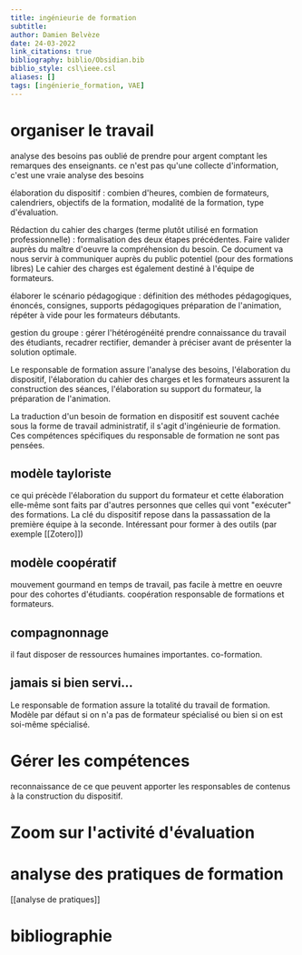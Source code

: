 ```yaml
---
title: ingénieurie de formation
subtitle:
author: Damien Belvèze
date: 24-03-2022
link_citations: true
bibliography: biblio/Obsidian.bib
biblio_style: csl\ieee.csl
aliases: []
tags: [ingénierie_formation, VAE]
---
```



# organiser le travail
analyse des besoins
pas oublié de prendre pour argent comptant les remarques des enseignants. 
ce n'est pas qu'une collecte d'information, c'est une vraie analyse des besoins

élaboration du dispositif : combien d'heures, combien de formateurs, calendriers, objectifs de la formation, modalité de la formation, type d'évaluation. 

Rédaction du cahier des charges (terme plutôt utilisé en formation professionnelle) : formalisation des deux étapes précédentes. Faire valider auprès du maître d'oeuvre la compréhension du besoin. Ce document va nous servir à communiquer auprès du public potentiel (pour des formations libres)
Le cahier des charges est également destiné à l'équipe de formateurs. 

élaborer le scénario pédagogique : définition des méthodes pédagogiques, énoncés, consignes, supports pédagogiques
préparation de l'animation, répéter à vide pour les formateurs débutants.

gestion du groupe : gérer l'hétérogénéité
prendre connaissance du travail des étudiants, recadrer rectifier, demander à préciser avant de présenter la solution optimale. 

Le responsable de formation assure l'analyse des besoins, l'élaboration du dispositif, l'élaboration du cahier des charges et les formateurs assurent la construction des séances, l'élaboration su support du formateur, la préparation de l'animation.

La traduction d'un besoin de formation en dispositif est souvent cachée sous la forme de travail administratif, il s'agit d'ingénieurie de formation. 
Ces compétences spécifiques du responsable de formation ne sont pas pensées. 


## modèle tayloriste

ce qui précède l'élaboration du support du formateur et cette élaboration elle-même sont faits par d'autres personnes que celles qui vont "exécuter" des formations. La clé du dispositif repose dans la passassation de la première équipe à la seconde. 
Intéressant pour former à des outils (par exemple [[Zotero]])

## modèle coopératif

mouvement gourmand en temps de travail, pas facile à mettre en oeuvre pour des cohortes d'étudiants.
coopération responsable de formations et formateurs. 

## compagnonnage

il faut disposer de ressources humaines importantes. 
co-formation. 

## jamais si bien servi...

Le responsable de formation assure la totalité du travail de formation. Modèle par défaut si on n'a pas de formateur spécialisé ou bien si on est soi-même spécialisé. 

# Gérer les compétences
reconnaissance de ce que peuvent apporter les responsables de contenus à la construction du dispositif. 


# Zoom sur l'activité d'évaluation

# analyse des pratiques de formation

[[analyse de pratiques]]





# bibliographie

